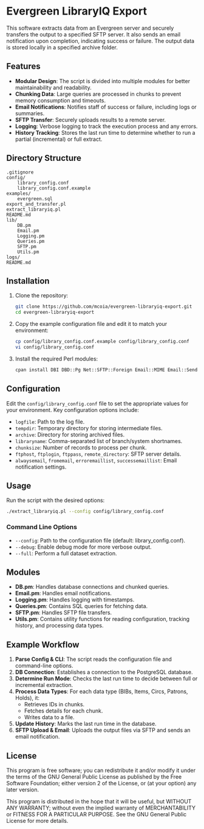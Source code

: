 # Evergreen LibraryIQ Export

This software extracts data from an Evergreen server and securely transfers the output to a specified SFTP server. It also sends an email notification upon completion, indicating success or failure. The output data is stored locally in a specified archive folder.

## Features

- **Modular Design**: The script is divided into multiple modules for better maintainability and readability.
- **Chunking Data**: Large queries are processed in chunks to prevent memory consumption and timeouts.
- **Email Notifications**: Notifies staff of success or failure, including logs or summaries.
- **SFTP Transfer**: Securely uploads results to a remote server.
- **Logging**: Verbose logging to track the execution process and any errors.
- **History Tracking**: Stores the last run time to determine whether to run a partial (incremental) or full extract.

## Directory Structure

```
.gitignore
config/
    library_config.conf
    library_config.conf.example
examples/
    evergreen.sql
export_and_transfer.pl
extract_libraryiq.pl
README.md
lib/
    DB.pm
    Email.pm
    Logging.pm
    Queries.pm
    SFTP.pm
    Utils.pm
logs/
README.md
```

## Installation

1. Clone the repository:
    ```bash
    git clone https://github.com/mcoia/evergreen-libraryiq-export.git
    cd evergreen-libraryiq-export
    ```

2. Copy the example configuration file and edit it to match your environment:
    ```bash
    cp config/library_config.conf.example config/library_config.conf
    vi config/library_config.conf
    ```

3. Install the required Perl modules:
    ```bash
    cpan install DBI DBD::Pg Net::SFTP::Foreign Email::MIME Email::Sender::Simple
    ```

## Configuration

Edit the `config/library_config.conf` file to set the appropriate values for your environment. Key configuration options include:

- `logfile`: Path to the log file.
- `tempdir`: Temporary directory for storing intermediate files.
- `archive`: Directory for storing archived files.
- `libraryname`: Comma-separated list of branch/system shortnames.
- `chunksize`: Number of records to process per chunk.
- `ftphost`, `ftplogin`, `ftppass`, `remote_directory`: SFTP server details.
- `alwaysemail`, `fromemail`, `erroremaillist`, `successemaillist`: Email notification settings.

## Usage

Run the script with the desired options:

```bash
./extract_libraryiq.pl --config config/library_config.conf
```

### Command Line Options

- `--config`: Path to the configuration file (default: library_config.conf).
- `--debug`: Enable debug mode for more verbose output.
- `--full`: Perform a full dataset extraction.

## Modules

- **DB.pm**: Handles database connections and chunked queries.
- **Email.pm**: Handles email notifications.
- **Logging.pm**: Handles logging with timestamps.
- **Queries.pm**: Contains SQL queries for fetching data.
- **SFTP.pm**: Handles SFTP file transfers.
- **Utils.pm**: Contains utility functions for reading configuration, tracking history, and processing data types.

## Example Workflow

1. **Parse Config & CLI**: The script reads the configuration file and command-line options.
2. **DB Connection**: Establishes a connection to the PostgreSQL database.
3. **Determine Run Mode**: Checks the last run time to decide between full or incremental extraction.
4. **Process Data Types**: For each data type (BIBs, Items, Circs, Patrons, Holds), it:
    - Retrieves IDs in chunks.
    - Fetches details for each chunk.
    - Writes data to a file.
5. **Update History**: Marks the last run time in the database.
6. **SFTP Upload & Email**: Uploads the output files via SFTP and sends an email notification.

## License

This program is free software; you can redistribute it and/or modify it under the terms of the GNU General Public License as published by the Free Software Foundation; either version 2 of the License, or (at your option) any later version.

This program is distributed in the hope that it will be useful, but WITHOUT ANY WARRANTY; without even the implied warranty of MERCHANTABILITY or FITNESS FOR A PARTICULAR PURPOSE. See the GNU General Public License for more details.
